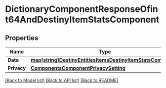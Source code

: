 # DictionaryComponentResponseOfint64AndDestinyItemStatsComponent

## Properties
Name | Type | Description | Notes
------------ | ------------- | ------------- | -------------
**Data** | [**map[string]DestinyEntitiesItemsDestinyItemStatsComponent**](Destiny.Entities.Items.DestinyItemStatsComponent.md) |  | [optional] 
**Privacy** | [**ComponentsComponentPrivacySetting**](Components.ComponentPrivacySetting.md) |  | [optional] 

[[Back to Model list]](../README.md#documentation-for-models) [[Back to API list]](../README.md#documentation-for-api-endpoints) [[Back to README]](../README.md)


